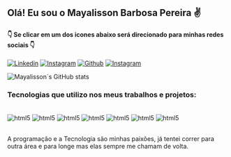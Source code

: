 
## Olá! Eu sou o Mayalisson Barbosa Pereira ✌️

#### 👇 Se clicar em um dos icones abaixo será direcionado para minhas redes sociais 👇


[![Linkedin](https://img.shields.io/badge/LinkedIn-0077B5?style=for-the-badge&logo=linkedin&logoColor=white)](https://www.linkedin.com/in/mayalisson-barbosa-78864b17b/)
[![Instagram](
https://img.shields.io/badge/Instagram-E4405F?style=for-the-badge&logo=instagram&logoColor=white)](https://www.instagram.com/mbarbosa.12/)
[![Github](
https://img.shields.io/badge/GitHub-100000?style=for-the-badge&logo=github&logoColor=white)](https://github.com/mayalisson12)
[![Instagram](
https://img.shields.io/badge/Gmail-D14836?style=for-the-badge&logo=gmail&logoColor=white)](mayalisson@gmail.com)


![Mayalisson´s GitHub stats](https://github-readme-stats.vercel.app/api?username=mayalisson12&show_icons=true&theme=synthwave)

### Tecnologias que utilizo nos meus trabalhos e projetos:

<div style="display: inline_block"><br/>
    <img align="center"alt="html5" src="https://img.shields.io/badge/JavaScript-F7DF1E?style=for-the-badge&logo=javascript&logoColor=black" />
    <img align="center"alt="html5" src="https://img.shields.io/badge/Python-3776AB?style=for-the-badge&logo=python&logoColor=white" />
    <img align="center"alt="html5" src="https://img.shields.io/badge/HTML5-E34F26?style=for-the-badge&logo=html5&logoColor=white" />
    <img align="center"alt="html5" src="https://img.shields.io/badge/CSS3-1572B6?style=for-the-badge&logo=css3&logoColor=white" />
    <img align="center"alt="html5" src="https://img.shields.io/badge/Node.js-43853D?style=for-the-badge&logo=node.js&logoColor=white" />
    <img align="center"alt="html5" src="https://img.shields.io/badge/React-20232A?style=for-the-badge&logo=react&logoColor=61DAFB" />
    <img align="center"alt="html5" src="https://img.shields.io/badge/Angular-DD0031?style=for-the-badge&logo=angular&logoColor=white" />
  
</div><br/>

A programação e a Tecnologia são minhas paixões, já tentei correr para outra área e para longe mas elas sempre me chamam de volta.


